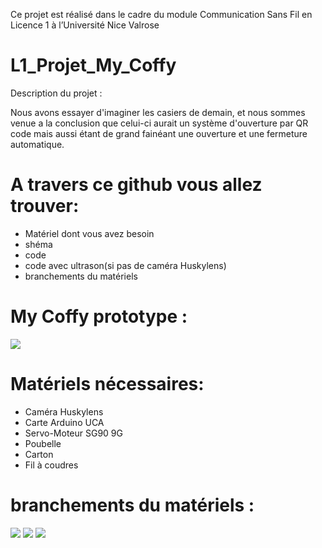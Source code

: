 Ce projet est réalisé dans le cadre du module Communication Sans Fil en Licence 1 à l’Université Nice Valrose

# L1_Projet_My_Coffy

Description du projet :

Nous avons essayer d'imaginer les casiers de demain, et nous sommes venue a la conclusion que celui-ci aurait un système d'ouverture par QR code mais aussi étant de grand fainéant une ouverture et une fermeture automatique.

# A travers ce github vous allez trouver:

- Matériel dont vous avez besoin
- shéma 
- code
- code avec ultrason(si pas de caméra Huskylens)
- branchements du matériels
  
# My Coffy prototype :

<img src="https://github.com/CreepTeck/L1_Projet_My_Coffy/assets/171129776/a2e6e5e4-549d-4fe5-8f84-f7568b622d59">


# Matériels nécessaires: 

- Caméra Huskylens
- Carte Arduino UCA
- Servo-Moteur SG90 9G
- Poubelle
- Carton
- Fil à coudres 

# branchements du matériels :

<img src="https://github.com/CreepTeck/L1_Projet_My_Coffy/assets/171129776/02c7c41e-c02b-4a64-8b0c-f860bea55162">

<img src="https://github.com/CreepTeck/L1_Projet_My_Coffy/assets/171129776/cd14f2f4-b53e-4d23-897a-c73f785ac11e">


<img src="https://github.com/CreepTeck/L1_Projet_My_Coffy/assets/171129776/bfc6dd09-7d89-4b1c-84f4-10a6da819881">  








